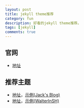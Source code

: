 ```yaml
---
layout: post
title: jekyll theme推荐
category: fun
description: 好看的jekyll theme推荐。
tags: [jekyll]
comments: true
---
```


## **官网**
- <a href="http://jekyllthemes.org/">地址</a>

## **推荐主题**
- <a href="http://jekyllthemes.org/themes/type-theme/">地址</a>，<a href="http://zhwbqd.github.io/">示例(Jack's Blog)</a>
- <a href="http://jekyllthemes.org/themes/architect/">地址</a>，<a href="http://walterinsh.github.io/">示例(WalterInSH)</a>